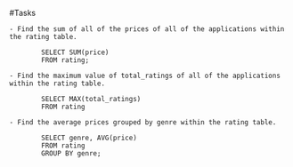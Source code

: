 #Tasks

    - Find the sum of all of the prices of all of the applications within the rating table.

            SELECT SUM(price)
            FROM rating;

    - Find the maximum value of total_ratings of all of the applications within the rating table.

            SELECT MAX(total_ratings)
            FROM rating

    - Find the average prices grouped by genre within the rating table.

            SELECT genre, AVG(price)
            FROM rating
            GROUP BY genre;
